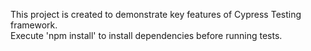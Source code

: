 This project is created to demonstrate key features of Cypress Testing framework.<br/>
Execute 'npm install' to install dependencies before running tests.
